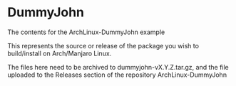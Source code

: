 DummyJohn
==========

The contents for the ArchLinux-DummyJohn example

This represents the source or release of the package you wish to build/install on Arch/Manjaro Linux.

The files here need to be archived to dummyjohn-vX.Y.Z.tar.gz, and the file uploaded to the Releases section of the repository ArchLinux-DummyJohn


